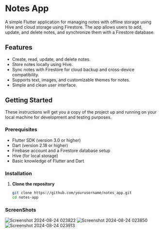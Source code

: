 # Notes App

A simple Flutter application for managing notes with offline storage using Hive and cloud storage using Firestore. The app allows users to add, update, and delete notes, and synchronize them with a Firestore database.

## Features

- Create, read, update, and delete notes.
- Store notes locally using Hive.
- Sync notes with Firestore for cloud backup and cross-device compatibility.
- Supports text, images, and customizable themes for notes.
- Simple and clean user interface.

## Getting Started

These instructions will get you a copy of the project up and running on your local machine for development and testing purposes.

### Prerequisites

- Flutter SDK (version 3.0 or higher)
- Dart (version 2.18 or higher)
- Firebase account and a Firestore database setup
- Hive (for local storage)
- Basic knowledge of Flutter and Dart

### Installation

1. **Clone the repository**

   ```bash
   git clone https://github.com/yourusername/notes_app.git
   cd notes-app


### ScreenShots

![Screenshot 2024-08-24 023822](https://github.com/user-attachments/assets/34c6a274-7bdf-46ce-84a9-8099e1c0f81d)
![Screenshot 2024-08-24 023850](https://github.com/user-attachments/assets/4ad8ab96-2431-4da9-a6ae-495e38542cde)
![Screenshot 2024-08-24 023913](https://github.com/user-attachments/assets/ba860a1c-d2de-4cb7-b9a3-5b94861e5c98)



